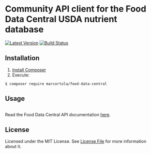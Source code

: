 # Community API client for the Food Data Central USDA nutrient database

[![Latest Version](https://img.shields.io/github/release/marcortola/food-data-central.svg?style=flat-square)](https://github.com/marcortola/food-data-central/releases)
[![Build Status](https://img.shields.io/travis/marcortola/food-data-central.svg?style=flat-square)](https://travis-ci.org/marcortola/food-data-central)

Installation
------------

1. [Install Composer](https://getcomposer.org/download/)
2. Execute:

```
$ composer require marcortola/food-data-central
```

Usage
------------
```php

```
Read the Food Data Central API documentation [here](https://fdc.nal.usda.gov/api-spec/fdc_api.html).

License
------------

Licensed under the MIT License. See [License File](LICENSE) for more information about it.

